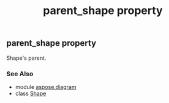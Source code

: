 ﻿---
title: parent_shape property
second_title: Aspose.Diagram for Python via .NET API References
description: 
type: docs
weight: 810
url: /python-net/aspose.diagram/shape/parent_shape/
is_root: false
---

## parent_shape property


Shape's parent.

### See Also
* module [aspose.diagram](../../)
* class [Shape](/diagram/python-net/aspose.diagram/shape)
